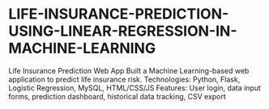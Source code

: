 # LIFE-INSURANCE-PREDICTION-USING-LINEAR-REGRESSION-IN-MACHINE-LEARNING
Life Insurance Prediction Web App  Built a Machine Learning-based web application to predict life insurance risk.  Technologies: Python, Flask, Logistic Regression, MySQL, HTML/CSS/JS  Features: User login, data input forms, prediction dashboard, historical data tracking, CSV export
